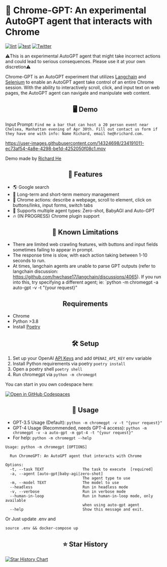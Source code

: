 # 🤖 Chrome-GPT: An experimental AutoGPT agent that interacts with Chrome
 
[![lint](https://github.com/richardyc/chrome-gpt/actions/workflows/lint.yml/badge.svg)](https://github.com/richardyc/chrome-gpt/actions/workflows/lint.yml) [![test](https://github.com/richardyc/chrome-gpt/actions/workflows/tests.yml/badge.svg)](https://github.com/richardyc/chrome-gpt/actions/workflows/tests.yml) [![Twitter](https://img.shields.io/twitter/url/https/twitter.com/RealRichomie.svg?style=social&label=Follow%20%40RealRichomie)](https://twitter.com/RealRichomie)


⚠️This is an experimental AutoGPT agent that might take incorrect actions and could lead to serious consequences. Please use it at your own discretion⚠️

Chrome-GPT is an AutoGPT experiment that utilizes [Langchain](https://github.com/hwchase17/langchain) and [Selenium](https://github.com/SeleniumHQ/selenium) to enable an AutoGPT agent take control of an entire Chrome session. With the ability to interactively scroll, click, and input text on web pages, the AutoGPT agent can navigate and manipulate web content.

<h2 align="center"> 🖥️ Demo </h2>

Input Prompt: `Find me a bar that can host a 20 person event near Chelsea, Manhattan evening of Apr 30th. Fill out contact us form if they have one with info: Name Richard, email he@hrichard.com.`

https://user-images.githubusercontent.com/14324698/234191011-ec73af54-4a8e-4298-be1d-4252050f08c1.mov

Demo made by [Richard He](https://twitter.com/RealRichomie)

<h2 align="center"> 🔮 Features </h2>

- 🌎 Google search
- 🧠 Long-term and short-term memory management
- 🔨 Chrome actions: describe a webpage, scroll to element, click on buttons/links, input forms, switch tabs
- 🤖 Supports multiple agent types: Zero-shot, BabyAGI and Auto-GPT
- 🔥 (IN PROGRESS) Chrome plugin support

<h2 align="center"> 🧱 Known Limitations </h2>

- There are limited web crawling features, with buttons and input fields sometimes failing to appear in prompt.
- The response time is slow, with each action taking between 1-10 seconds to run.
- At times, langchain agents are unable to parse GPT outputs (refer to langchain discussion: https://github.com/hwchase17/langchain/discussions/4065). If you run into this, try specifying a different agent; ie: `python -m chromegpt -a auto-gpt -v -t "{your request}"

<h2 align="center"> Requirements </h2>

- Chrome
- Python >3.8
- Install [Poetry](https://python-poetry.org/docs/#installation)

<h2 align="center"> 🛠️ Setup </h2>

1. Set up your OpenAI [API Keys](https://platform.openai.com/account/api-keys) and add `OPENAI_API_KEY` env variable
2. Install Python requirements via poetry `poetry install`
3. Open a poetry shell `poetry shell`
4. Run chromegpt via `python -m chromegpt`


You can start in you own codespace here:

[![Open in GitHub Codespaces](https://github.com/codespaces/badge.svg)](https://github.com/erlichsefi/Chrome-GPT/codespaces)

<h2 align="center"> 🧠 Usage </h2>

- GPT-3.5 Usage (Default): `python -m chromegpt -v -t "{your request}"`
- GPT-4 Usage (Recommended, needs GPT-4 access): `python -m chromegpt -v -a auto-gpt -m gpt-4 -t "{your request}"`
- For help: `python -m chromegpt --help`
```
Usage: python -m chromegpt [OPTIONS]

  Run ChromeGPT: An AutoGPT agent that interacts with Chrome

Options:
  -t, --task TEXT                 The task to execute  [required]
  -a, --agent [auto-gpt|baby-agi|zero-shot]
                                  The agent type to use
  -m, --model TEXT                The model to use
  --headless                      Run in headless mode
  -v, --verbose                   Run in verbose mode
  --human-in-loop                 Run in human-in-loop mode, only available
                                  when using auto-gpt agent
  --help                          Show this message and exit.
```

Or Just update .env and

`source .env && docker-compose up`

<h2 align="center"> ⭐ Star History </h2>

[![Star History Chart](https://api.star-history.com/svg?repos=richardyc/Chrome-GPT&type=Date)](https://star-history.com/#richardyc/Chrome-GPT&Date)

